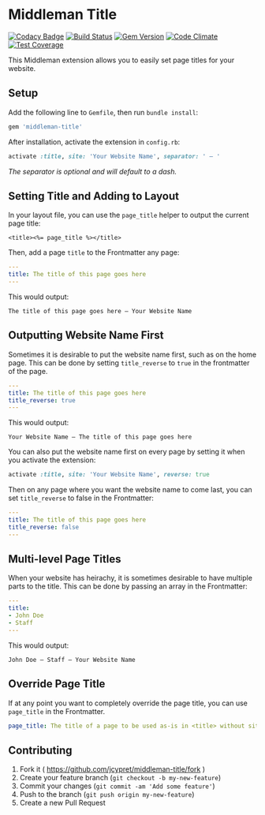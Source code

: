 # Middleman Title
[![Codacy Badge](https://api.codacy.com/project/badge/Grade/3a4898c9e6d746c9a02f02c25496b8c9)](https://www.codacy.com/app/jcypret/middleman-title?utm_source=github.com&utm_medium=referral&utm_content=jcypret/middleman-title&utm_campaign=badger)
[![Build Status](https://travis-ci.org/jcypret/middleman-title.svg?branch=master)](https://travis-ci.org/jcypret/middleman-title)
[![Gem Version](https://badge.fury.io/rb/middleman-title.svg)](https://badge.fury.io/rb/middleman-title)
[![Code Climate](https://codeclimate.com/github/jcypret/middleman-title/badges/gpa.svg)](https://codeclimate.com/github/jcypret/middleman-title)
[![Test Coverage](https://codeclimate.com/github/jcypret/middleman-title/badges/coverage.svg)](https://codeclimate.com/github/jcypret/middleman-title/coverage)

This Middleman extension allows you to easily set page titles for your website.

## Setup
Add the following line to `Gemfile`, then run `bundle install`:

```Ruby
gem 'middleman-title'
```

After installation, activate the extension in `config.rb`:

```Ruby
activate :title, site: 'Your Website Name', separator: ' — '
```

*The separator is optional and will default to a dash.*


## Setting Title and Adding to Layout

In your layout file, you can use the `page_title` helper to output the current page title:

```HTML+ERB
<title><%= page_title %></title>
```

Then, add a page `title` to the Frontmatter any page:

```YAML
---
title: The title of this page goes here
---
```

This would output:

```Text
The title of this page goes here — Your Website Name
```

## Outputting Website Name First

Sometimes it is desirable to put the website name first, such as on the home page. This can be done by setting `title_reverse` to `true` in the frontmatter of the page.

```YAML
---
title: The title of this page goes here
title_reverse: true
---
```

This would output:

```Text
Your Website Name — The title of this page goes here
```

You can also put the website name first on every page by setting it when you activate the extension:

```Ruby
activate :title, site: 'Your Website Name', reverse: true
```

Then on any page where you want the website name to come last, you can set `title_reverse` to false in the Frontmatter:

```YAML
---
title: The title of this page goes here
title_reverse: false
---
```


## Multi-level Page Titles

When your website has heirachy, it is sometimes desirable to have multiple parts to the title. This can be done by passing an array in the Frontmatter:

```YAML
---
title:
- John Doe
- Staff
---
```

This would output:

```Text
John Doe — Staff — Your Website Name
```

## Override Page Title

If at any point you want to completely override the page title, you can use `page_title` in the Frontmatter.

```YAML
page_title: The title of a page to be used as-is in <title> without site name
```

## Contributing

1. Fork it ( https://github.com/jcypret/middleman-title/fork )
2. Create your feature branch (`git checkout -b my-new-feature`)
3. Commit your changes (`git commit -am 'Add some feature'`)
4. Push to the branch (`git push origin my-new-feature`)
5. Create a new Pull Request
